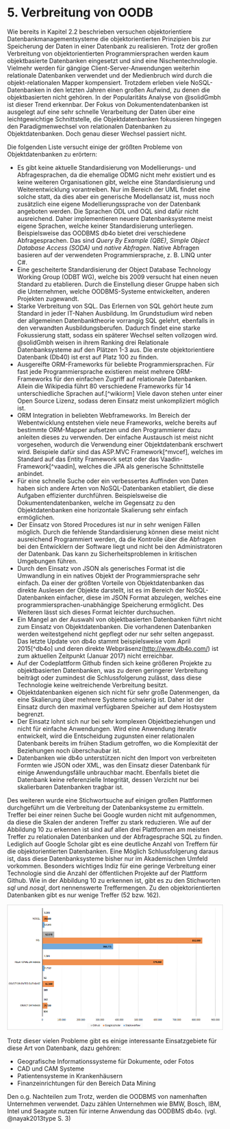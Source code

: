 
# 5. Verbreitung von OODB

Wie bereits in Kapitel 2.2 beschrieben versuchen objektorientiere Datenbankmanagementsysteme die objektorientierten Prinzipien bis zur Speicherung der Daten in einer Datenbank zu realisieren.
Trotz der großen Verbreitung von objektorientierten Programmiersprachen werden kaum objektbasierte Datenbanken eingesetzt und sind eine Nischentechnologie.
Vielmehr werden für gängige Client-Server-Anwendungen weiterhin relationale Datenbanken verwendet und der Medienbruch wird durch die objekt-relationalen Mapper kompensiert.
Trotzdem erleben viele NoSQL-Datenbanken in den letzten Jahren einen großen Aufwind, zu denen die objektbasierten nicht gehören.
In der Popularitäts Analyse von @solidGmbh ist dieser Trend erkennbar.
Der Fokus von Dokumentendatenbanken ist ausgelegt auf eine sehr schnelle Verarbeitung der Daten über eine leichtgewichtige Schnittstelle, die Objektdatenbanken fokussieren hingegen den Paradigmenwechsel von relationalen Datenbanken zu Objektdatenbanken.
Doch genau dieser Wechsel passiert nicht.

Die folgenden Liste versucht einige der größten Probleme von Objektdatenbanken zu erörtern:

  * Es gibt keine aktuelle Standardisierung von Modellierungs- und Abfragesprachen, da die ehemalige ODMG nicht mehr existiert und es keine weiteren Organisationen gibt, welche eine Standardisierung und Weiterentwicklung vorantreiben. Nur im Bereich der UML findet eine solche statt, da dies aber ein generische Modellansatz ist, muss noch zusätzlich eine eigene Modellierungssprache von der Datenbank angeboten werden. Die Sprachen ODL und OQL sind dafür nicht ausreichend. Daher implementieren neuere Datenbanksysteme meist eigene Sprachen, welche keiner Standardisierung unterliegen. Beispielsweise das OODBMS db4o bietet drei verschiedene Abfragesprachen. Das sind *Query By Example (QBE)*, *Simple Object Database Access (SODA)* und *native Abfragen*. Native Abfragen basieren auf der verwendeten Programmiersprache, z. B. LINQ unter C#.
  * Eine gescheiterte Standardisierung der Object Database Technology Working Group (ODBT WG), welche bis 2009 versucht hat einen neuen Standard zu etablieren. Durch die Einstellung dieser Gruppe haben sich die Unternehmen, welche OODBMS-Systeme entwickelten, anderen Projekten zugewandt.
  * Starke Verbreitung von SQL. Das Erlernen von SQL gehört heute zum Standard in jeder IT-Nahen Ausbildung. Im Grundstudium wird neben der allgemeinen Datenbanktheorie vorrangig SQL gelehrt, ebenfalls in den verwandten Ausbildungsberufen. Dadurch findet eine starke Fokussierung statt, sodass ein späterer Wechsel selten vollzogen wird. @solidGmbh weisen in ihrem Ranking drei Relationale Datenbanksysteme auf den Plätzen 1-3 aus. Die erste objektorientiere Datenbank (Db40) ist erst auf Platz 100 zu finden.
  * Ausgereifte ORM-Frameworks für beliebte Programmiersprachen. Für fast jede Programmiersprache existieren meist mehrere ORM-Frameworks für den einfachen Zugriff auf relationale Datenbanken. Allein die Wikipedia führt 80 verschiedene Frameworks für 14 unterschiedliche Sprachen auf.[^wikiorm] Viele davon stehen unter einer Open Source Lizenz, sodass deren Einsatz meist unkompliziert möglich ist.
  * ORM Integration in beliebten Webframeworks. Im Bereich der Webentwicklung entstehen viele neue Frameworks, welche bereits auf bestimmte ORM-Mapper aufsetzen und den Programmierer dazu anleiten dieses zu verwenden. Der einfache Austausch ist meist nicht vorgesehen, wodurch die Verwendung einer Objektdatenbank erschwert wird. Beispiele dafür sind das ASP.MVC Framework[^mvcef], welches im Standard auf das Entity Framework setzt oder das Vaadin-Framework[^vaadin], welches die JPA als generische Schnittstelle anbindet.
  * Für eine schnelle Suche oder ein verbessertes Auffinden von Daten haben sich andere Arten von NoSQL-Datenbanken etabliert, die diese Aufgaben effizienter durchführen. Beispielsweise die Dokumentendatenbanken, welche im Gegensatz zu den Objektdatenbanken eine horizontale Skalierung sehr einfach ermöglichen.
  * Der Einsatz von Stored Procedures ist nur in sehr wenigen Fällen möglich. Durch die fehlende Standardisierung können diese meist nicht ausreichend Programmiert werden, da die Kontrolle über die Abfragen bei den Entwicklern der Software liegt und nicht bei den Administratoren der Datenbank. Das kann zu Sicherheitsproblemen in kritischen Umgebungen führen.
  * Durch den Einsatz von JSON als generisches Format ist die Umwandlung in ein natives Objekt der Programmiersprache sehr einfach. Da einer der größten Vorteile von Objektdatenbanken das direkte Auslesen der Objekte darstellt, ist es im Bereich der NoSQL-Datenbanken einfacher, diese im JSON Format abzulegen, welches eine programmiersprachen-unabhängige Speicherung ermöglicht. Des Weiteren lässt sich dieses Format leichter durchsuchen.
  * Ein Mangel an der Auswahl von objektbasierten Datenbanken führt nicht zum Einsatz von Objektdatenbanken. Die vorhandenen Datenbanken werden weitestgehend nicht gepflegt oder nur sehr selten angepasst. Das letzte Update von db4o stammt beispielsweise vom April 2015[^db4o] und deren direkte Webpräsenz(http://www.db4o.com/) ist zum aktuellen Zeitpunkt (Januar 2017) nicht erreichbar.
  * Auf der Codeplattform Github finden sich keine größeren Projekte zu objektbasierten Datenbanken, was zu deren geringerer Verbreitung beiträgt oder zumindest die Schlussfolgerung zulässt, dass diese Technologie keine weitreichende Verbreitung besitzt.
  * Objektdatenbanken eigenen sich nicht für sehr große Datenmengen, da eine Skalierung über mehrere Systeme schwierig ist. Daher ist der Einsatz durch den maximal verfügbaren Speicher auf dem Hostsystem begrenzt.
  * Der Einsatz lohnt sich nur bei sehr komplexen Objektbeziehungen und nicht für einfache Anwendungen. Wird eine Anwendung iterativ entwickelt, wird die Entscheidung zugunsten einer relationalen Datenbank bereits im frühen Stadium getroffen, wo die Komplexität der Beziehungen noch überschaubar ist.
  * Datenbanken wie db4o unterstützen nicht den Import von verbreiteten Formten wie JSON oder XML, was den Einsatz dieser Datenbank für einige Anwendungsfälle unbrauchbar macht. Ebenfalls bietet die Datenbank keine referenzielle Integrität, dessen Verzicht nur bei skalierbaren Datenbanken tragbar ist.

Des weiteren wurde eine Stichwortsuche auf einigen großen Plattformen durchgeführt um die Verbreitung der Datenbanksysteme zu ermitteln.
Treffer bei einer reinen Suche bei Google wurden nicht mit aufgenommen, da diese die Skalen der anderen Treffer zu stark reduzieren.
Wie auf der Abbildung 10 zu erkennen ist sind auf allen drei Plattformen am meisten Treffer zu relationalen Datenbanken und der Abfragesprache SQL zu finden.
Lediglich auf Google Scholar gibt es eine deutliche Anzahl von Treffern für die objektorientierten Datenbanken.
Eine Möglich Schlussfolgerung daraus ist, dass diese Datenbanksysteme bisher nur im Akademischen Umfeld vorkommen.
Besonders wichtiges Indiz für eine geringe Verbreitung einer Technologie sind die Anzahl der öffentlichen Projekte auf der Plattform Github.
Wie in der Abbildung 10 zu erkennen ist, gibt es zu den Stichworten *sql* und *nosql*, dort nennenswerte Treffermengen.
Zu den objektorientierten Datenbanken gibt es nur wenige Treffer (52 bzw. 162).

![Stichwortsuche](images/keyword_search_result.png)

Trotz dieser vielen Probleme gibt es einige interessante Einsatzgebiete für diese Art von Datenbank, dazu gehören:

  * Geografische Informationssysteme für Dokumente, oder Fotos
  * CAD und CAM Systeme
  * Patientensysteme in Krankenhäusern
  * Finanzeinrichtungen für den Bereich Data Mining

Den o.g. Nachteilen zum Trotz, werden die OODBMS von namenhaften Unternehmen verwendet. Dazu zählen Unternehmen wie BMW, Bosch, IBM, Intel und Seagate nutzen für interne Anwendung das OODBMS db4o. (vgl. @nayak2013type S. 3)
